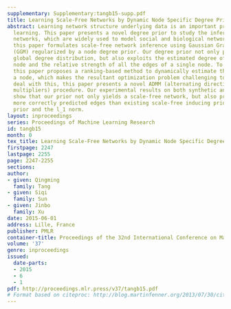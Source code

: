 ```yaml
---
supplementary: Supplementary:tangb15-supp.pdf
title: Learning Scale-Free Networks by Dynamic Node Specific Degree Prior
abstract: Learning network structure underlying data is an important problem in machine
  learning. This paper presents a novel degree prior to study the inference of scale-free
  networks, which are widely used to model social and biological networks. In particular,
  this paper formulates scale-free network inference using Gaussian Graphical model
  (GGM) regularized by a node degree prior. Our degree prior not only promotes a desirable
  global degree distribution, but also exploits the estimated degree of an individual
  node and the relative strength of all the edges of a single node. To fulfill this,
  this paper proposes a ranking-based method to dynamically estimate the degree of
  a node, which makes the resultant optimization problem challenging to solve. To
  deal with this, this paper presents a novel ADMM (alternating direction method of
  multipliers) procedure. Our experimental results on both synthetic and real data
  show that our prior not only yields a scale-free network, but also produces many
  more correctly predicted edges than existing scale-free inducing prior, hub-inducing
  prior and the l_1 norm.
layout: inproceedings
series: Proceedings of Machine Learning Research
id: tangb15
month: 0
tex_title: Learning Scale-Free Networks by Dynamic Node Specific Degree Prior
firstpage: 2247
lastpage: 2255
page: 2247-2255
sections: 
author:
- given: Qingming
  family: Tang
- given: Siqi
  family: Sun
- given: Jinbo
  family: Xu
date: 2015-06-01
address: Lille, France
publisher: PMLR
container-title: Proceedings of the 32nd International Conference on Machine Learning
volume: '37'
genre: inproceedings
issued:
  date-parts:
  - 2015
  - 6
  - 1
pdf: http://proceedings.mlr.press/v37/tangb15.pdf
# Format based on citeproc: http://blog.martinfenner.org/2013/07/30/citeproc-yaml-for-bibliographies/
---
```

